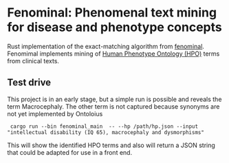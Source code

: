 Fenominal: Phenomenal text mining for disease and phenotype concepts 
====================================================================

Rust implementation of the exact-matching algorithm from [fenominal](https://pubmed.ncbi.nlm.nih.gov/38001031/). Fenomimal implements mining of 
[Human Phenotype Ontology (HPO)](https://pubmed.ncbi.nlm.nih.gov/37953324/) terms from clinical texts.




## Test drive

This project is in an early stage, but a simple run is possible and reveals the term Macrocephaly.
The other term is not captured because synonyms are not yet implemented by Ontoloius

```shell
 cargo run --bin fenominal_main  -- --hp /path/hp.json --input "intellectual disability (IQ 65), macrocephaly and dysmorphisms"
```
This will show the identified HPO terms and also will return a JSON string that could be adapted for use in a front end.

